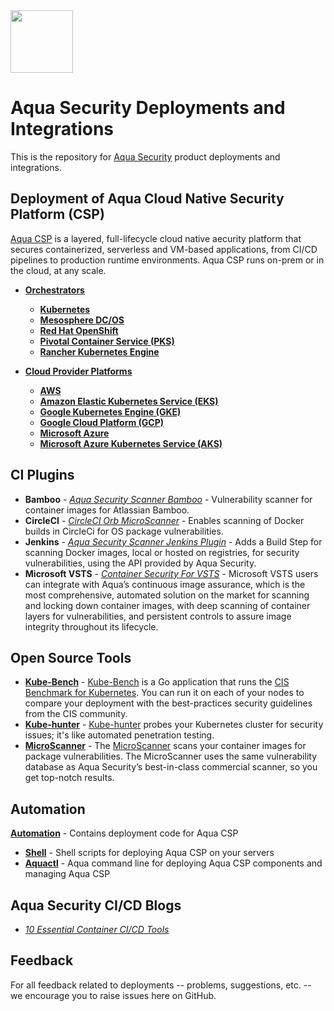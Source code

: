 <img src="https://avatars3.githubusercontent.com/u/12783832?s=200&v=4" height="100" width="100" />

# Aqua Security Deployments and Integrations

This is the repository for [Aqua Security](https://www.aquasec.com) product deployments and integrations.

## Deployment of Aqua Cloud Native Security Platform (CSP)

[Aqua CSP](https://www.aquasec.com/products/aqua-cloud-native-security-platform/) is a layered, full-lifecycle cloud native aecurity platform that secures containerized, serverless and VM-based applications, from CI/CD pipelines to production runtime environments. Aqua CSP runs on-prem or in the cloud, at any scale.

* [**Orchestrators**](orchestrators/)
    * [**Kubernetes**](orchestrators/kubernetes/)
    * [**Mesosphere DC/OS**](orchestrators/dcos/)
    * [**Red Hat OpenShift**](orchestrators/openshift/)
    * [**Pivotal Container Service (PKS)**](orchestrators/pks/)
    * [**Rancher Kubernetes Engine**](orchestrators/rancher/)
    
* [**Cloud Provider Platforms**](cloud/)
    * [**AWS**](cloud/aws/)
    * [**Amazon Elastic Kubernetes Service (EKS)**](orchestrators/eks/)
    * [**Google Kubernetes Engine (GKE)**](orchestrators/gke/)
    * [**Google Cloud Platform (GCP)**](cloud/gcp/) 
    * [**Microsoft Azure**](cloud/azure/)
    * [**Microsoft Azure Kubernetes Service (AKS)**](orchestrators/aks/) 

## CI Plugins

* **Bamboo** - [*Aqua Security Scanner Bamboo*](https://marketplace.atlassian.com/apps/1216895/container-security?hosting=server&tab=overview) - Vulnerability scanner for container images for Atlassian Bamboo.
* **CircleCI** - [*CircleCI Orb MicroScanner*](https://github.com/aquasecurity/circleci-orb-microscanner) - Enables scanning of Docker builds in CircleCi for OS package vulnerabilities.
* **Jenkins** - [*Aqua Security Scanner Jenkins Plugin*](https://github.com/jenkinsci/aqua-security-scanner-plugin) - Adds a Build Step for scanning Docker images, local or hosted on registries, for security vulnerabilities, using the API provided by Aqua Security.
* **Microsoft VSTS** - [*Container Security For VSTS*](https://marketplace.visualstudio.com/items?itemName=aquasec.aquasec) - Microsoft VSTS users can integrate with Aqua’s continuous image assurance, which is the most comprehensive, automated solution on the market for scanning and locking down container images, with deep scanning of container layers for vulnerabilities, and persistent controls to assure image integrity throughout its lifecycle.

## Open Source Tools

* [**Kube-Bench**](https://github.com/aquasecurity/kube-bench) - [Kube-Bench](https://blog.aquasec.com/announcing-kube-bench-an-open-source-tool-for-running-kubernetes-cis-benchmark-tests) is a Go application that runs the [CIS Benchmark for Kubernetes](https://www.cisecurity.org/benchmark/kubernetes/). You can run it on each of your nodes to compare your deployment with the best-practices security guidelines from the CIS community.
* [**Kube-hunter**](https://github.com/aquasecurity/kube-hunter) - [Kube-hunter](https://blog.aquasec.com/kube-hunter-kubernetes-penetration-testing) probes your Kubernetes cluster for security issues; it's like automated penetration testing.
* [**MicroScanner**](https://github.com/aquasecurity/microscanner) - The [MicroScanner](https://blog.aquasec.com/microscanner-free-image-vulnerability-scanner-for-developers) scans your container images for package vulnerabilities. The MicroScanner uses the same vulnerability database as Aqua Security’s best-in-class commercial scanner, so you get top-notch results.

## Automation

[**Automation**](automation/) - Contains deployment code for Aqua CSP
* [**Shell**](automation/shell/) - Shell scripts for deploying Aqua CSP on your servers
* [**Aquactl**](automation/aquactl/) - Aqua command line for deploying Aqua CSP components and managing Aqua CSP

## Aqua Security CI/CD Blogs

* [*10 Essential Container CI/CD Tools*](https://blog.aquasec.com/10-essential-container-ci/cd-tools) 

## Feedback

For all feedback related to deployments -- problems, suggestions, etc. -- we encourage you to raise issues here on GitHub.
